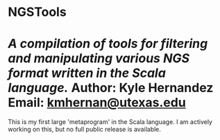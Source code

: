 # NGSTools
*A compilation of tools for filtering and manipulating various NGS format written in the Scala language.*
**Author: Kyle Hernandez**
**Email: kmhernan@utexas.edu**
========

This is my first large 'metaprogram' in the Scala language. I am actively working on this, but no full public release is available.
